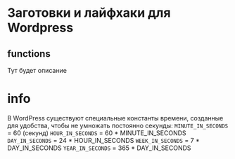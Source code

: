 # Заготовки и лайфхаки для Wordpress

## functions

Тут будет описание

# info

В WordPress существуют специальные константы времени, созданные для удобства, чтобы не умножать постоянно секунды: 
`MINUTE_IN_SECONDS` = 60 (секунд)
`HOUR_IN_SECONDS`   = 60  * MINUTE_IN_SECONDS
`DAY_IN_SECONDS`    = 24  * HOUR_IN_SECONDS
`WEEK_IN_SECONDS`   = 7   * DAY_IN_SECONDS
`YEAR_IN_SECONDS`   = 365 * DAY_IN_SECONDS
